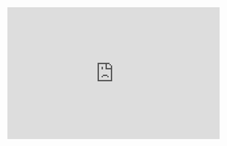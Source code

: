 <iframe src="https://docs.google.com/presentation/d/e/2PACX-1vRZlB5gxTFeLLb368rI1yTUaN2vTPUi5xJohlIAwux2fhFrgerO8oZofbVIcj9K1neE3t1DqKV-IsLl/embed?start=false&loop=false&delayms=30000" frameborder="0" width="480" height="299" allowfullscreen="true" mozallowfullscreen="true" webkitallowfullscreen="true"></iframe>
